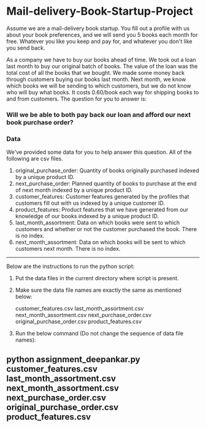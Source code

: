 # Mail-delivery-Book-Startup-Project

Assume we are a mail-delivery book startup. You fill out a profile with us about your book preferences, and we will send you 5 books each month for free. Whatever you like you keep and pay for, and whatever you don't like you send back.

As a company we have to buy our books ahead of time. We took out a loan last month to buy our original batch of books. The value of the loan was the total cost of all the books that we bought. We made some money back through customers buying our books last month. Next month, we know which books we will be sending to which customers, but we do not know who will buy what books. It costs 0.60/book each way for shipping books to and from customers. The question for you to answer is:

### Will we be able to both pay back our loan and afford our next book purchase order?

### Data
We've provided some data for you to help answer this question. All of the following are csv files.
1. original_purchase_order: Quantity of books originally purchased indexed by a unique product ID.
2. next_purchase_order: Planned quantity of books to purchase at the end of next month indexed by a unique product ID.
3. customer_features: Customer features generated by the profiles that customers fill out with us indexed by a unique customer ID.
4. product_features: Product features that we have generated from our knowledge of our books indexed by a unique product ID.
5. last_month_assortment: Data on which books were sent to which customers and whether or not the customer purchased the book. There is no index.
6. next_month_assortment: Data on which books will be sent to which customers next month. There is no index.

-------------------------------------------------------------------------------------------
Below are the instructions to run the python script:

1. Put the data files in the current directory where script is present.

2. Make sure the data file names are exactly the same as mentioned below:

    customer_features.csv
    last_month_assortment.csv
    next_month_assortment.csv
    next_purchase_order.csv
    original_purchase_order.csv
    product_features.csv

3. Run the below command (Do not change the sequence of data file names):

  python assignment_deepankar.py customer_features.csv last_month_assortment.csv next_month_assortment.csv next_purchase_order.csv original_purchase_order.csv product_features.csv
-------------------------------------------------------------------------------------------
